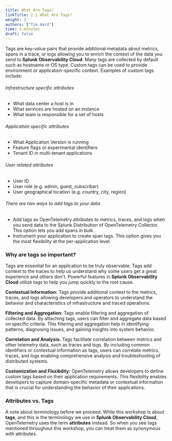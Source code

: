 ```yaml
---
title: What Are Tags?
linkTitle: 2.1 What Are Tags?
weight: 2
authors: ["Tim Hard"]
time: 3 minutes
draft: false
---
```


Tags are key-value pairs that provide additional metadata about metrics, spans in a trace, or logs allowing you to enrich the context of the data you send to **Splunk Observability Cloud**. Many tags are collected by default such as hostname or OS type. Custom tags can be used to provide environment or application-specific context. Examples of custom tags include:

###### Infrastructure specific attributes

* What data center a host is in
* What services are hosted on an instance
* What team is responsible for a set of hosts

###### Application specific attributes

* What Application Version is running
* Feature flags or experimental identifiers
* Tenant ID in multi-tenant applications

###### User related attributes

* User ID
* User role (e.g. admin, guest, subscriber)
* User geographical location (e.g. country, city, region)

###### There are two ways to add tags to your data

* Add tags as OpenTelemetry attributes to metrics, traces, and logs when you send data to the Splunk Distribution of OpenTelemetry Collector. This option lets you add spans in bulk.
* Instrument your application to create span tags. This option gives you the most flexibility at the per-application level.

### Why are tags so important?

Tags are essential for an application to be truly observable. Tags add context to the traces to help us understand why some users get a great experience and others don't. Powerful features in **Splunk Observability Cloud** utilize tags to help you jump quickly to the root cause.

**Contextual Information:** Tags provide additional context to the metrics, traces, and logs allowing developers and operators to understand the behavior and characteristics of infrastructure and traced operations.

**Filtering and Aggregation:** Tags enable filtering and aggregation of collected data. By attaching tags, users can filter and aggregate data based on specific criteria. This filtering and aggregation help in identifying patterns, diagnosing issues, and gaining insights into system behavior.

**Correlation and Analysis:** Tags facilitate correlation between metrics and other telemetry data, such as traces and logs. By including common identifiers or contextual information as tags, users can correlate metrics, traces, and logs enabling comprehensive analysis and troubleshooting of distributed systems.

**Customization and Flexibility:** OpenTelemetry allows developers to define custom tags based on their application requirements. This flexibility enables developers to capture domain-specific metadata or contextual information that is crucial for understanding the behavior of their applications.

### Attributes vs. Tags

A note about terminology before we proceed. While this workshop is about **tags**, and this is the terminology we use in **Splunk Observability Cloud**, OpenTelemetry uses the term **attributes** instead. So when you see tags mentioned throughout this workshop, you can treat them as synonymous with attributes.
